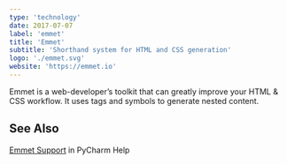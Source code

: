 ```yaml
---
type: 'technology'
date: 2017-07-07
label: 'emmet'
title: 'Emmet'
subtitle: 'Shorthand system for HTML and CSS generation'
logo: './emmet.svg'
website: 'https://emmet.io'
---
```


Emmet is a web-developer’s toolkit that can greatly improve your 
HTML & CSS workflow. It uses tags and symbols to generate nested
content.

## See Also

[Emmet Support](https://www.jetbrains.com/help/pycharm/using-zen-coding-support.html)
in PyCharm Help
